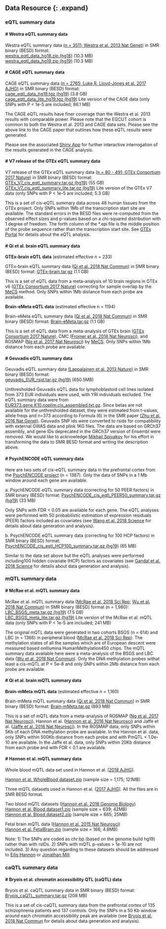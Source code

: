 
## Data Resource {: .expand}

### eQTL summary data 

#### \# Westra eQTL summary data
Westra eQTL summary data [(n = 3511; Westra et al. 2013 Nat Genet)](http://www.ncbi.nlm.nih.gov/pubmed/24013639) in SMR
binary (BESD) format:<br/>
[westra\_eqtl\_data\_hg18.zip (hg18)](../../data/SMR/westra_eqtl_hg18.zip) (10.3 MB)<br/>
[westra\_eqtl\_data\_hg19.zip (hg19)](../../data/SMR/westra_eqtl_hg19.zip) (10.3 MB)


#### \# CAGE eQTL summary data
CAGE eQTL summary data [(n = 2765; Luke R. Lloyd-Jones et al. 2017 AJHG)](http://www.cell.com/ajhg/abstract/S0002-9297(16)30532-8) in SMR binary (BESD) format:<br/>
[cage\_eqtl\_data\_hg19.tgz (hg19)](../../data/SMR/cage_eqtl_data_hg19.tgz) (3.8 GB)<br/>
[cage\_eqtl\_data\_lite\_hg19.tgz (hg19)](../../data/SMR/cage_eqtl_data_lite_hg19.tar.gz) Lite version of the CAGE data (only SNPs with P < 1e-5 are included; 86.1 MB)

The CAGE eQTL results have finer coverage than the Westra et al. 2013
results with comparable power. Please note that the EGCUT cohort is
common to both the Westra et al. 2013 and CAGE data sets. Please see the
above link to the CAGE paper that outlines how these eQTL results were
generated.

Please see the associated [Shiny App](http://cnsgenomics.com/shiny/CAGE/) for further interactive interrogation of the results generated in the CAGE analysis.

#### \# V7 release of the GTEx eQTL summary data
V7 release of the GTEx eQTL summary data [(n = 80 - 491; GTEx Consortium 2017 Nature)](https://www.nature.com/articles/nature24277) in SMR binary (BESD) format:<br/>
[GTEx\_V7\_cis\_eqtl\_summary.tar.gz (hg19)](../../data/SMR/GTEx_V7_cis_eqtl_summary.tar.gz) (55 GB)<br/>
[GTEx\_V7\_cis\_eqtl\_summary\_lite.tar.gz (hg19)](../../data/SMR/GTEx_V7_cis_eqtl_summary_lite.tar.gz) Lite version of the GTEx V7 data (only SNPs with P < 1e-5 are included; 5.3 GB)

This is a set of cis-eQTL summary data across 48 human tissues from the GTEx project. Only SNPs within 1Mb of the transcription start site are available. The standard errors in the BESD files were re-computed from the observed effect sizes and p-values based on a chi-squared distribution with 1 degree of freedom. The forth column of the *.epi file is the middle position of the probe sequence rather than the transcription start site. See [GTEx Portal](http://www.gtexportal.org/) for details about the eQTL analysis.

#### \# Qi et al. brain eQTL summary data
**GTEx-brain eQTL data** (estimated effective n = 233)

GTEx-brain eQTL summary data ([Qi et al. 2018 Nat Commun](https://www.nature.com/articles/s41467-018-04558-1)) in SMR binary (BESD) format: [GTEx-brain.tar.gz](../../data/SMR/GTEx-brain.tar.gz) (1.1 GB)

This is a set of eQTL data from a meta-analysis of 10 brain regions in GTEx v6 ([GTEx Consortium 2017 Nature](https://www.nature.com/articles/nature24277)) correcting for sample overlap by the [MeCS](#MeCS) method. Only SNPs within 1Mb distance from each probe are available. 

**Brain-eMeta eQTL data** (estimated effective n = 1194)

Brain-eMeta eQTL summary data ([Qi et al. 2018 Nat Commun](https://www.nature.com/articles/s41467-018-04558-1)) in SMR binary (BESD) format: [Brain-eMeta.tar.gz](../../data/SMR/Brain-eMeta.tar.gz) (1.1 GB)

This is a set of eQTL data from a meta-analysis of GTEx brain ([GTEx Consortium 2017 Nature](https://www.nature.com/articles/nature24277)), CMC ([Fromer et al. 2016 Nat Neurosci](https://www.nature.com/articles/nn.4399)), and ROSMAP ([Ng et al. 2017 Nat Neurosci](https://www.nature.com/articles/nn.4632)) by [MeCS](#MeCS). Only SNPs within 1Mb distance from each probe are available.


#### \# Geuvadis eQTL summary data
Geuvadis eQTL summary data [(Lappalainen et al. 2013 Nature)](https://www.nature.com/articles/nature12531) in SMR binary (BESD) format:<br/>
[geuvadis\_EUR\_rsid.tar.gz (hg19)](../../data/SMR/geuvadis_EUR_rsid.tar.gz) (650.5MB)

Unthresholded Geuvadis eQTL data for lymphoblastoid cell lines isolated from 373 EUR individuals were used, with YRI individuals excluded. The eQTL summary data were from [EUR373.gene.K10.noplim.cis\_assembled.txt.gz](http://jungle.unige.ch/~lappalainen/geuvadis/EUR373.gene.K10.noplim.cis_assembled.txt.gz). Since betas are not available for the unthresholded dataset, they were estimated from t-values, allele freqs and n=373 according to Formula (6) in the SMR paper [(Zhu et al. 2016 Nat Genet)](http://www.nature.com/ng/journal/vaop/ncurrent/full/ng.3538.html). Geuvadis SNP ids were converted to rsids for compatibility with external GWAS data and plink 1KG files. The data are based on GRCh37 assembly, and gene IDs deprecated in the GRCh37 version of Ensembl were removed. We would like to acknowledge [Mikhail Spivakov](mailto:Mikhail.Spivakov@babraham.ac.uk) for his effort in transforming the data to SMR BESD format and writing the description above.

#### \# PsychENCODE eQTL summary data
Here are two sets of cis-eQTL summary data in the prefrontal cortex from the [PsychENCODE project](http://resource.psychencode.org/) (n = 1387). Only the data of SNPs in a 1 Mb window around each gene are available.

a.    PsychENCODE eQTL summary data (correcting for 50 PEER factors) in SMR binary (BESD) format: 
[PsychENCODE\_cis\_eqtl\_PEER50\_summary.tar.gz (hg19)](http://cnsgenomics.com/data/SMR/PsychENCODE_cis_eqtl_PEER50_summary.tar.gz) (33 MB)

Only SNPs with FDR < 0.05 are available for each gene. The eQTL analyses were performed with 50 probabilistic estimation of expression residuals (PEER) factors included as covariates (see [Wang et al. 2018 Science](http://science.sciencemag.org/content/362/6420/eaat8464) for details about data generation and analysis). 

b.    PsychENCODE eQTL summary data (correcting for 100 HCP factors) in SMR binary (BESD) format:
[PsychENCODE\_cis\_eqtl\_HCP100\_summary.tar.gz (hg19)](http://cnsgenomics.com/data/SMR/PsychENCODE_cis_eqtl_HCP100_summary.tar.gz) (65 MB)

Similar to the data set above but the eQTL analyses were performed including100 hidden covariate (HCP) factors as covariates (see [Gandal et al. 2018 Science](http://science.sciencemag.org/content/362/6420/eaat8127) for details about data generation and analysis). 


### mQTL summary data 

#### \# McRae et al. mQTL summary data

McRae et al. mQTL summary data ([McRae et al. 2018 Sci Rep](https://www.nature.com/articles/s41598-018-35871-w); [Wu et al. 2018 Nat Commun](https://www.nature.com/articles/s41467-018-03371-0)) in SMR binary (BESD) format (n = 1,980):  
[LBC\_BSGS\_meta.tar.gz (hg19)](../../data/SMR/LBC_BSGS_meta.tar.gz) (7.5 GB)  
[LBC\_BSGS\_meta\_lite.tar.gz (hg19)](../../data/SMR/LBC_BSGS_meta_lite.tar.gz) Lite version of the McRae et al. mQTL data (only SNPs with P < 1e-5 are included; 241 MB)

The original mQTL data were generated in two cohorts BSGS (n = 614) and LBC (n = 1366) in peripheral blood ([McRae et al. 2018 Sci Rep](https://www.nature.com/articles/s41598-018-35871-w)). The methylation states of all the samples which are of European descent were measured based onIllumina HumanMethylation450 chips. The mQTL summary data available here were a meta-analysis of the BSGS and LBC data ([Wu et al. 2018 Nat Commun](https://www.nature.com/articles/s41467-018-03371-0)). Only the DNA methylation probes withat least a cis-mQTL at P < 5e-8 and only SNPs within 2Mb distance from each probe are available.

#### \# Qi et al. brain mQTL summary data

**Brain-mMeta mQTL data** (estimated effective n = 1,160)

Brain-mMeta mQTL summary data ([Qi et al. 2018 Nat Commun](https://www.nature.com/articles/s41467-018-04558-1)) in SMR binary (BESD) format: [Brain-mMeta.tar.gz](../../data/SMR/Brain-mMeta.tar.gz) (893 MB)

This is a set of mQTL data from a meta-analysis of ROSMAP ([Ng et al. 2017 Nat Neurosci](https://www.nature.com/articles/nn.4632)), Hannon et al. ([Hannon et al. 2016 Nat Neurosci](https://www.nature.com/articles/nn.4182)) and Jaffe et al. ([Jaffe et al. 2016 Nat Neurosci](https://www.nature.com/articles/nn.4181)). In the ROSMAP data, only SNPs within 5Kb of each DNA methylation probe are available. In the Hannon et al. data, only SNPs within 500Kb distance from each probe and with PmQTL < 1.0e-10 are available. In the Jaffe et al. data, only SNPs within 20Kb distance from each probe and with FDR < 0.1 are available. 

#### \# Hannon et al. mQTL summary data
Whole blood mQTL data set used in Hannon et al. ([2018 AJHG](https://www.sciencedirect.com/science/article/pii/S0002929718303185?via=ihub)).

[Hannon et al. WholeBlood dataset.zip](https://www.dropbox.com/s/os4cgkb4519wbvn/US_mQTLS_SMR_format.zip?dl=0) (sample size = 1,175; 121MB)


Three mQTL datasets used in Hannon et al. ([2017 AJHG](https://www.sciencedirect.com/science/article/pii/S0002929717301581?via%3Dihub)). All the files are in SMR BESD format.

Two blood mQTL datasets ([Hannon et al. 2016 Genome Biology](https://genomebiology.biomedcentral.com/articles/10.1186/s13059-016-1041-x)) <br/>
[Hannon et al. Blood dataset1.zip](../../data/SMR/Hannon_Blood_dataset1.zip) (sample size = 639; 42MB)<br/>
[Hannon et al. Blood dataset2.zip](../../data/SMR/Hannon_Blood_dataset2.zip) (sample size = 665; 25MB)

Fetal brain mQTL data ([Hannon et al. 2015 Nat Neurosci](https://www.nature.com/articles/nn.4182)) <br/>
[Hannon et al. FetalBrain.zip](../../data/SMR/Hannon_FetalBrain.zip) (sample size = 166; 4.8MB)

Note: 1) The SNPs are coded as chr:bp (based on the genome build hg19)
rather than with rsIDs. 2) SNPs with mQTL p-values > 1e-10 are not included. 3) Any question regarding to these datasets should be addressed to [Eilis Hannon](mailto:E.J.Hannon@exeter.ac.uk) or [Jonathan Mill](mailto:J.Mill@exeter.ac.uk). 

### caQTL summary data 

#### \# Bryois et al. chromatin accessibility QTL (caQTL) data

Bryois et al. caQTL summary data in SMR binary (BESD) format:<br/>
[Bryois\_caQTL\_summary.tar.gz](../../data/SMR/Bryois_caQTL_summary.tar.gz) (208 MB)

This is a set of cis-caQTL summary data from the prefrontal cortex of 135 schizophrenia patients and 137 controls. Only the SNPs in a 50 Kb window around each chromatin accessibility peak are available (see [Bryois et al. 2018 Nat Commun](https://www.nature.com/articles/s41467-018-05379-y) for details about data generation and analysis).


